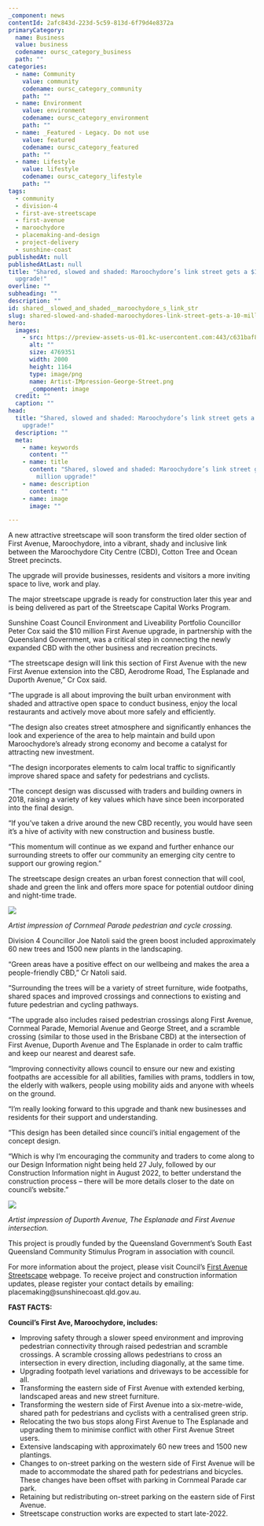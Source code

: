```yaml
---
_component: news
contentId: 2afc843d-223d-5c59-813d-6f79d4e8372a
primaryCategory:
  name: Business
  value: business
  codename: oursc_category_business
  path: ""
categories:
  - name: Community
    value: community
    codename: oursc_category_community
    path: ""
  - name: Environment
    value: environment
    codename: oursc_category_environment
    path: ""
  - name: _Featured - Legacy. Do not use
    value: featured
    codename: oursc_category_featured
    path: ""
  - name: Lifestyle
    value: lifestyle
    codename: oursc_category_lifestyle
    path: ""
tags:
  - community
  - division-4
  - first-ave-streetscape
  - first-avenue
  - maroochydore
  - placemaking-and-design
  - project-delivery
  - sunshine-coast
publishedAt: null
publishedAtLast: null
title: "Shared, slowed and shaded: Maroochydore’s link street gets a $10 million
  upgrade!"
overline: ""
subheading: ""
description: ""
id: shared__slowed_and_shaded__maroochydore_s_link_str
slug: shared-slowed-and-shaded-maroochydores-link-street-gets-a-10-million-upgrade
hero:
  images:
    - src: https://preview-assets-us-01.kc-usercontent.com:443/c631baf8-1b46-001f-580c-d0001b68b4a8/05ea66b3-9747-4f03-b482-789d84799202/Artist-IMpression-George-Street.png
      alt: ""
      size: 4769351
      width: 2000
      height: 1164
      type: image/png
      name: Artist-IMpression-George-Street.png
      _component: image
  credit: ""
  caption: ""
head:
  title: "Shared, slowed and shaded: Maroochydore’s link street gets a $10 million
    upgrade!"
  description: ""
  meta:
    - name: keywords
      content: ""
    - name: title
      content: "Shared, slowed and shaded: Maroochydore’s link street gets a $10
        million upgrade!"
    - name: description
      content: ""
    - name: image
      image: ""

---
```

A new attractive streetscape will soon transform the tired older section of First Avenue, Maroochydore, into a vibrant, shady and inclusive link between the Maroochydore City Centre (CBD), Cotton Tree and Ocean Street precincts. 

The upgrade will provide businesses, residents and visitors a more inviting space to live, work and play.

The major streetscape upgrade is ready for construction later this year and is being delivered as part of the Streetscape Capital Works Program.

Sunshine Coast Council Environment and Liveability Portfolio Councillor Peter Cox said the $10 million First Avenue upgrade, in partnership with the Queensland Government, was a critical step in connecting the newly expanded CBD with the other business and recreation precincts.

“The streetscape design will link this section of First Avenue with the new First Avenue extension into the CBD, Aerodrome Road, The Esplanade and Duporth Avenue,” Cr Cox said.  

“The upgrade is all about improving the built urban environment with shaded and attractive open space to conduct business, enjoy the local restaurants and actively move about more safely and efficiently.

“The design also creates street atmosphere and significantly enhances the look and experience of the area to help maintain and build upon Maroochydore’s already strong economy and become a catalyst for attracting new investment.

“The design incorporates elements to calm local traffic to significantly improve shared space and safety for pedestrians and cyclists.

“The concept design was discussed with traders and building owners in 2018, raising a variety of key values which have since been incorporated into the final design.

“If you’ve taken a drive around the new CBD recently, you would have seen it’s a hive of activity with new construction and business bustle.

“This momentum will continue as we expand and further enhance our surrounding streets to offer our community an emerging city centre to support our growing region.”

The streetscape design creates an urban forest connection that will cool, shade and green the link and offers more space for potential outdoor dining and night-time trade.

![](https://preview-assets-us-01.kc-usercontent.com:443/c631baf8-1b46-001f-580c-d0001b68b4a8/b9781762-3835-44e9-a931-d3c1f4233085/Artist-Impression-CORNMEAL-PARADE-PEDESTRIAN-AND-CYCLE-CROSSING-1-1024x597.png)

*Artist impression of Cornmeal Parade pedestrian and cycle crossing.*

Division 4 Councillor Joe Natoli said the green boost included approximately 60 new trees and 1500 new plants in the landscaping.

“Green areas have a positive effect on our wellbeing and makes the area a people-friendly CBD,” Cr Natoli said.

“Surrounding the trees will be a variety of street furniture, wide footpaths, shared spaces and improved crossings and connections to existing and future pedestrian and cycling pathways.

“The upgrade also includes raised pedestrian crossings along First Avenue, Cornmeal Parade, Memorial Avenue and George Street, and a scramble crossing (similar to those used in the Brisbane CBD) at the intersection of First Avenue, Duporth Avenue and The Esplanade in order to calm traffic and keep our nearest and dearest safe.

“Improving connectivity allows council to ensure our new and existing footpaths are accessible for all abilities, families with prams, toddlers in tow, the elderly with walkers, people using mobility aids and anyone with wheels on the ground.  

“I’m really looking forward to this upgrade and thank new businesses and residents for their support and understanding.

“This design has been detailed since council’s initial engagement of the concept design.  

“Which is why I’m encouraging the community and traders to come along to our Design Information night being held 27 July, followed by our Construction Information night in August 2022, to better understand the construction process – there will be more details closer to the date on council’s website.”

![](https://preview-assets-us-01.kc-usercontent.com:443/c631baf8-1b46-001f-580c-d0001b68b4a8/21ddbbab-be4e-424e-a8d5-f47e6da4c9be/Artist-Impression-DUPORTH-AVENUE-FIRST-AVENUE-AND-THE-ESPLANADE-INTERSECTION-1024x594.png)

*Artist impression of Duporth Avenue, The Esplanade and First Avenue intersection.*

This project is proudly funded by the Queensland Government’s South East Queensland Community Stimulus Program in association with council.

For more information about the project, please visit Council’s [First Avenue Streetscape](https://www.sunshinecoast.qld.gov.au/Council/Planning-and-Projects/Infrastructure-Projects/First-Avenue-Maroochydore)
&#x20;webpage. To receive project and construction information updates, please register your contact details by emailing: placemaking\@sunshinecoast.qld.gov.au.

**FAST FACTS:**

**Council’s First Ave, Maroochydore, includes:**

*   Improving safety through a slower speed environment and improving pedestrian connectivity through raised pedestrian and scramble crossings. A scramble crossing allows pedestrians to cross an intersection in every direction, including diagonally, at the same time.
*   Upgrading footpath level variations and driveways to be accessible for all.
*   Transforming the eastern side of First Avenue with extended kerbing, landscaped areas and new street furniture.
*   Transforming the western side of First Avenue into a six-metre-wide, shared path for pedestrians and cyclists with a centralised green strip.
*   Relocating the two bus stops along First Avenue to The Esplanade and upgrading them to minimise conflict with other First Avenue Street users.
*   Extensive landscaping with approximately 60 new trees and 1500 new plantings.
*   Changes to on-street parking on the western side of First Avenue will be made to accommodate the shared path for pedestrians and bicycles. These changes have been offset with parking in Cornmeal Parade car park.
*   Retaining but redistributing on-street parking on the eastern side of First Avenue.
*   Streetscape construction works are expected to start late-2022.
